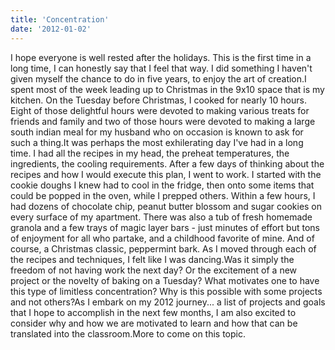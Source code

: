 ```yaml
---
title: 'Concentration'
date: '2012-01-02'
---
```


I hope everyone is well rested after the holidays. This is the first time in a long time, I can honestly say that I feel that way. I did something I haven't given myself the chance to do in five years, to enjoy the art of creation.I spent most of the week leading up to Christmas in the 9x10 space that is my kitchen. On the Tuesday before Christmas, I cooked for nearly 10 hours. Eight of those delightful hours were devoted to making various treats for friends and family and two of those hours were devoted to making a large south indian meal for my husband who on occasion is known to ask for such a thing.It was perhaps the most exhilerating day I've had in a long time. I had all the recipes in my head, the preheat temperatures, the ingredients, the cooling requirements. After a few days of thinking about the recipes and how I would execute this plan, I went to work. I started with the cookie doughs I knew had to cool in the fridge, then onto some items that could be popped in the oven, while I prepped others. Within a few hours, I had dozens of chocolate chip, peanut butter blossom and sugar cookies on every surface of my apartment. There was also a tub of fresh homemade granola and a few trays of magic layer bars - just minutes of effort but tons of enjoyment for all who partake, and a childhood favorite of mine. And of course, a Christmas classic, peppermint bark. As I moved through each of the recipes and techniques, I felt like I was dancing.Was it simply the freedom of not having work the next day? Or the excitement of a new project or the novelty of baking on a Tuesday? What motivates one to have this type of limitless concentration? Why is this possible with some projects and not others?As I embark on my 2012 journey... a list of projects and goals that I hope to accomplish in the next few months, I am also excited to consider why and how we are motivated to learn and how that can be translated into the classroom.More to come on this topic.